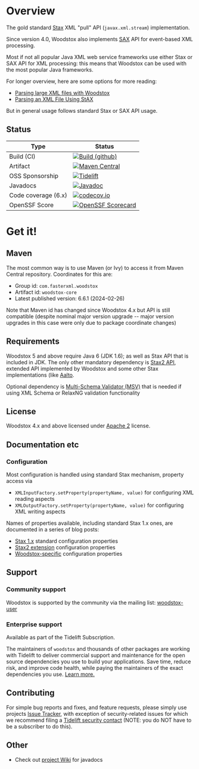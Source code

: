 # Overview

The gold standard [Stax](https://en.wikipedia.org/wiki/StAX) XML "pull" API (`javax.xml.stream`) implementation.

Since version 4.0, Woodstox also implements [SAX](https://en.wikipedia.org/wiki/Simple_API_for_XML) API for event-based XML processing.

Most if not all popular Java XML web service frameworks use either Stax or SAX API for XML processing: this means that Woodstox can be used with the most popular Java frameworks.

For longer overview, here are some options for more reading:

* [Parsing large XML files with Woodstox](http://www.softwarepassion.com/parsing-large-xml-files-with-woodstox-library/)
* [Parsing an XML File Using StAX](https://www.baeldung.com/java-stax)

But in general usage follows standard Stax or SAX API usage.

## Status

| Type | Status |
| ---- | ------ |
| Build (CI) | [![Build (github)](https://github.com/FasterXML/woodstox/actions/workflows/main.yml/badge.svg)](https://github.com/FasterXML/woodstox/actions/workflows/main.yml) |
| Artifact |  [![Maven Central](https://maven-badges.herokuapp.com/maven-central/com.fasterxml.woodstox/woodstox-core/badge.svg)](https://maven-badges.herokuapp.com/maven-central/com.fasterxml.woodstox/woodstox-core/) |
| OSS Sponsorship | [![Tidelift](https://tidelift.com/badges/package/maven/com.fasterxml.woodstox:woodstox-core)](https://tidelift.com/subscription/pkg/maven-com-fasterxml-woodstox-woodstox-core?utm_source=maven-com-fasterxml-woodstox-woodstox-core&utm_medium=referral&utm_campaign=readme) |
| Javadocs | [![Javadoc](https://javadoc.io/badge/com.fasterxml.woodstox/woodstox-core.svg)](http://www.javadoc.io/doc/com.fasterxml.woodstox/woodstox-core)
| Code coverage (6.x) | [![codecov.io](https://codecov.io/github/FasterXML/woodstox/coverage.svg?branch=master)](https://codecov.io/github/FasterXML/woodstox?branch=master) |
| OpenSSF Score | [![OpenSSF Scorecard](https://api.securityscorecards.dev/projects/github.com/FasterXML/woodstox/badge)](https://securityscorecards.dev/viewer/?uri=github.com/FasterXML/woodstox) |

# Get it!

## Maven

The most common way is to use Maven (or Ivy) to access it from Maven Central repository.
Coordinates for this are:

* Group id: `com.fasterxml.woodstox`
* Artifact id: `woodstox-core`
* Latest published version: 6.6.1 (2024-02-26)

Note that Maven id has changed since Woodstox 4.x but API is still compatible (despite nominal major version upgrade -- major version upgrades in this case were only due to package coordinate changes)

## Requirements

Woodstox 5 and above require Java 6 (JDK 1.6); as well as Stax API that is included in JDK.
The only other mandatory dependency is [Stax2 API](../../../stax2-api), extended API implemented
by Woodstox and some other Stax implementations (like [Aalto](../../../aalto-xml).

Optional dependency is [Multi-Schema Validator (MSV)](https://github.com/kohsuke/msv) that is needed if
using XML Schema or RelaxNG validation functionality

## License

Woodstox 4.x and above licensed under [Apache 2](http://www.apache.org/licenses/LICENSE-2.0.txt) license.

## Documentation etc

### Configuration

Most configuration is handled using standard Stax mechanism, property access via

* `XMLInputFactory.setProperty(propertyName, value)` for configuring XML reading aspects
* `XMLOutputFactory.setProperty(propertyName, value)` for configuring XML writing aspects

Names of properties available, including standard Stax 1.x ones, are documented in a series of blog posts:

* [Stax 1.x](https://medium.com/@cowtowncoder/configuring-woodstox-xml-parser-basic-stax-properties-39bdf88c18ec) standard configuration properties
* [Stax2 extension](https://medium.com/@cowtowncoder/configuring-woodstox-xml-parser-stax2-properties-c80ef5a32ef1) configuration properties
* [Woodstox-specific](https://medium.com/@cowtowncoder/configuring-woodstox-xml-parser-woodstox-specific-properties-1ce5030a5173) configuration properties

## Support

### Community support

Woodstox is supported by the community via the mailing list:
[woodstox-user](https://groups.google.com/forum/#!forum/woodstox-user)

### Enterprise support

Available as part of the Tidelift Subscription.

The maintainers of `woodstox` and thousands of other packages are working with Tidelift to deliver commercial support and maintenance for the open source dependencies you use to build your applications. Save time, reduce risk, and improve code health, while paying the maintainers of the exact dependencies you use. [Learn more.](https://tidelift.com/subscription/pkg/maven-com-fasterxml-woodstox-woodstox-core?utm_source=maven-com-fasterxml-woodstox-woodstox-core&utm_medium=referral&utm_campaign=enterprise&utm_term=repo)

## Contributing

For simple bug reports and fixes, and feature requests, please simply use projects
[Issue Tracker](../../issues), with exception of security-related issues for which
we recommend filing a
[Tidelift security contact](https://tidelift.com/security) (NOTE: you do NOT have to be
a subscriber to do this).

## Other

* Check out [project Wiki](../../wiki) for javadocs

